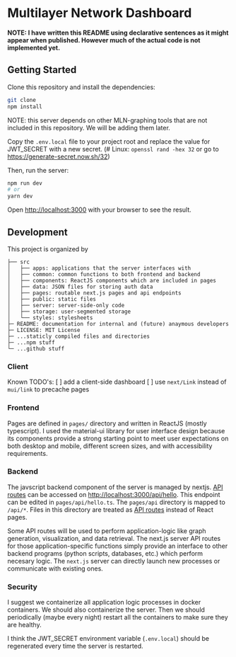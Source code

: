 # Multilayer Network Dashboard

**NOTE: I have written this README using declarative sentences as it might appear when published. However much of the actual code is not implemented yet.**

## Getting Started

Clone this repository and install the dependencies:
```bash
git clone
npm install
```

NOTE: this server depends on other MLN-graphing tools that are not included in this repository. We will be adding them later.

Copy the `.env.local` file to your project root and replace the value for JWT_SECRET with a new secret. (# Linux: `openssl rand -hex 32` or go to https://generate-secret.now.sh/32)

Then, run the server:

```bash
npm run dev
# or
yarn dev
```

Open [http://localhost:3000](http://localhost:3000) with your browser to see the result.


## Development

This project is organized by
```
├── src
│   ├── apps: applications that the server interfaces with
│   ├── common: common functions to both frontend and backend
│   ├── components: ReactJS components which are included in pages
│   ├── data: JSON files for storing auth data
│   ├── pages: routable next.js pages and api endpoints
│   ├── public: static files
│   ├── server: server-side-only code
│   ├── storage: user-segmented storage
│   └── styles: stylesheets
├─ README: documentation for internal and (future) anaymous developers
├─ LICENSE: MIT License 
├─ ...staticly compiled files and directories
├─ ...npm stuff
└─ ...github stuff
```

### Client

Known TODO's:
[ ] add a client-side dashboard
[ ] use `next/Link` instead of `mui/link` to precache pages

### Frontend 

Pages are defined in `pages/` directory and written in ReactJS (mostly typescript). I used the material-ui library for user interface design because its components provide a strong starting point to meet user expectations on both desktop and mobile, different screen sizes, and with accessibility requirements.

### Backend

The javscript backend component of the server is managed by nextjs. [API routes](https://nextjs.org/docs/api-routes/introduction) can be accessed on [http://localhost:3000/api/hello](http://localhost:3000/api/hello). This endpoint can be edited in `pages/api/hello.ts`. The `pages/api` directory is mapped to `/api/*`. Files in this directory are treated as [API routes](https://nextjs.org/docs/api-routes/introduction) instead of React pages.

Some API routes will be used to perform application-logic like graph generation, visualization, and data retrieval. The next.js server API routes for those application-specific functions simply provide an interface to other backend programs (python scripts, databases, etc.) which perform necesary logic. The `next.js` server can directly launch new processes or communicate with existing ones. 

### Security

I suggest we containerize all application logic processes in docker containers. We should also containerize the server. Then we should periodically (maybe every night) restart all the containers to make sure they are healthy. 

I think the JWT_SECRET environment variable (`.env.local`) should be regenerated every time the server is restarted.
